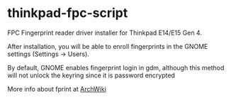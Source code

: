 # thinkpad-fpc-script

FPC Fingerprint reader driver installer for Thinkpad E14/E15 Gen 4.

After installation, you will be able to enroll fingerprints in the GNOME settings (Settings -> Users).

By default, GNOME enables fingerprint login in gdm, although this method will not unlock the keyring since it is password encrypted

More info about fprint at [ArchWiki](https://wiki.archlinux.org/title/fprint)

